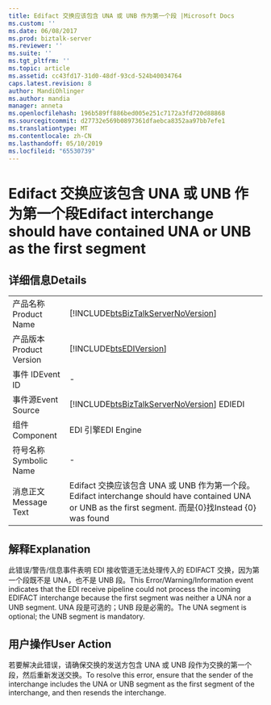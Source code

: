 ```yaml
---
title: Edifact 交换应该包含 UNA 或 UNB 作为第一个段 |Microsoft Docs
ms.custom: ''
ms.date: 06/08/2017
ms.prod: biztalk-server
ms.reviewer: ''
ms.suite: ''
ms.tgt_pltfrm: ''
ms.topic: article
ms.assetid: cc43fd17-31d0-48df-93cd-524b40034764
caps.latest.revision: 8
author: MandiOhlinger
ms.author: mandia
manager: anneta
ms.openlocfilehash: 196b589ff886bed005e251c7172a3fd720d88868
ms.sourcegitcommit: d27732e569b0897361dfaebca8352aa97bb7efe1
ms.translationtype: MT
ms.contentlocale: zh-CN
ms.lasthandoff: 05/10/2019
ms.locfileid: "65530739"
---
```

# <a name="edifact-interchange-should-have-contained-una-or-unb-as-the-first-segment"></a><span data-ttu-id="c7327-102">Edifact 交换应该包含 UNA 或 UNB 作为第一个段</span><span class="sxs-lookup"><span data-stu-id="c7327-102">Edifact interchange should have contained UNA or UNB as the first segment</span></span>
## <a name="details"></a><span data-ttu-id="c7327-103">详细信息</span><span class="sxs-lookup"><span data-stu-id="c7327-103">Details</span></span>  
  
|                 |                                                                                                  |
|-----------------|--------------------------------------------------------------------------------------------------|
|  <span data-ttu-id="c7327-104">产品名称</span><span class="sxs-lookup"><span data-stu-id="c7327-104">Product Name</span></span>   |        [!INCLUDE[btsBizTalkServerNoVersion](../includes/btsbiztalkservernoversion-md.md)]        |
| <span data-ttu-id="c7327-105">产品版本</span><span class="sxs-lookup"><span data-stu-id="c7327-105">Product Version</span></span> |                    [!INCLUDE[btsEDIVersion](../includes/btsediversion-md.md)]                    |
|    <span data-ttu-id="c7327-106">事件 ID</span><span class="sxs-lookup"><span data-stu-id="c7327-106">Event ID</span></span>     |                                                -                                                 |
|  <span data-ttu-id="c7327-107">事件源</span><span class="sxs-lookup"><span data-stu-id="c7327-107">Event Source</span></span>   |      [!INCLUDE[btsBizTalkServerNoVersion](../includes/btsbiztalkservernoversion-md.md)] <span data-ttu-id="c7327-108">EDI</span><span class="sxs-lookup"><span data-stu-id="c7327-108">EDI</span></span>      |
|    <span data-ttu-id="c7327-109">组件</span><span class="sxs-lookup"><span data-stu-id="c7327-109">Component</span></span>    |                                            <span data-ttu-id="c7327-110">EDI 引擎</span><span class="sxs-lookup"><span data-stu-id="c7327-110">EDI Engine</span></span>                                            |
|  <span data-ttu-id="c7327-111">符号名称</span><span class="sxs-lookup"><span data-stu-id="c7327-111">Symbolic Name</span></span>  |                                                -                                                 |
|  <span data-ttu-id="c7327-112">消息正文</span><span class="sxs-lookup"><span data-stu-id="c7327-112">Message Text</span></span>   | <span data-ttu-id="c7327-113">Edifact 交换应该包含 UNA 或 UNB 作为第一个段。</span><span class="sxs-lookup"><span data-stu-id="c7327-113">Edifact interchange should have contained UNA or UNB as the first segment.</span></span> <span data-ttu-id="c7327-114">而是{0}找</span><span class="sxs-lookup"><span data-stu-id="c7327-114">Instead {0} was found</span></span> |
  
## <a name="explanation"></a><span data-ttu-id="c7327-115">解释</span><span class="sxs-lookup"><span data-stu-id="c7327-115">Explanation</span></span>  
 <span data-ttu-id="c7327-116">此错误/警告/信息事件表明 EDI 接收管道无法处理传入的 EDIFACT 交换，因为第一个段既不是 UNA，也不是 UNB 段。</span><span class="sxs-lookup"><span data-stu-id="c7327-116">This Error/Warning/Information event indicates that the EDI receive pipeline could not process the incoming EDIFACT interchange because the first segment was neither a UNA nor a UNB segment.</span></span> <span data-ttu-id="c7327-117">UNA 段是可选的；UNB 段是必需的。</span><span class="sxs-lookup"><span data-stu-id="c7327-117">The UNA segment is optional; the UNB segment is mandatory.</span></span>  
  
## <a name="user-action"></a><span data-ttu-id="c7327-118">用户操作</span><span class="sxs-lookup"><span data-stu-id="c7327-118">User Action</span></span>  
 <span data-ttu-id="c7327-119">若要解决此错误，请确保交换的发送方包含 UNA 或 UNB 段作为交换的第一个段，然后重新发送交换。</span><span class="sxs-lookup"><span data-stu-id="c7327-119">To resolve this error, ensure that the sender of the interchange includes the UNA or UNB segment as the first segment of the interchange, and then resends the interchange.</span></span>